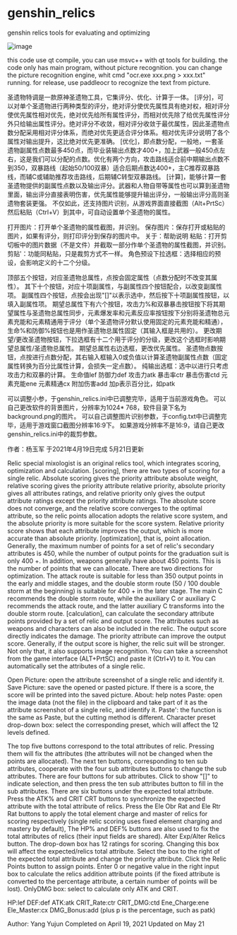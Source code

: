 # genshin_relics
genshin relics tools for evaluating and optimizing

![image](https://github.com/756yang/genshin_relics/blob/main/圣遗物特调说明.png)

this code use qt compile, you can use msvc++ with qt tools for building.
the code only has main program, without picture recognition.
you can change the picture recognition engine, whit cmd "ocr.exe xxx.png > xxx.txt" running.
for release, use paddleocr to recognize the text from picture.

圣遗物特调是一款原神圣遗物工具，它集评分、优化、计算于一体。
[评分]，可以对单个圣遗物进行两种类型的评分，绝对评分使优先属性具有绝对权，相对评分使优先属性相对优先，绝对优先给所有属性评分，而相对优先除了给优先属性评分外只给输出属性评分。绝对评分不收敛，相对评分收敛于最优属性，因此圣遗物点数分配采用相对评分体系，而绝对优先更适合评分体系。相对优先评分说明了各个属性对输出提升，这比绝对优先更准确。
[优化]，即点数分配，一般地，一套圣遗物副属性点数最多450点，而毕业装输出点数才400+，加上武器一般450点左右，这是我们可以分配的点数。优化有两个方向，攻击路线适合前中期输出点数不到350，双暴路线（起始50/100双暴）适合后期点数达400+，主C推荐双暴路线，而辅C或辅助推荐攻击路线，后期辅C转型双暴路线。
[计算]，能够计算一套圣遗物提供的副属性点数以及输出评分。武器和人物自带等属性也可以算到圣遗物里面，输出评分直接表明伤害，优先属性能够提升输出评分，一般输出评分高则圣遗物套装更强。
不仅如此，还支持图片识别，从游戏界面直接截图（Alt+PrtSc）然后粘贴（Ctrl+V）到其中，可自动设置单个圣遗物的属性。

打开图片：打开单个圣遗物的属性截图，并识别。
保存图片：保存打开或粘贴的图片，如果有评分，则打印评分到保存的图片中。
关于：帮助说明
粘贴：打开剪切板中的图片数据（不是文件）并截取一部分作单个圣遗物的属性截图，并识别。
剪贴'：功能同粘贴，只是裁剪方式不一样。
角色预设下拉选框：选择相应的预设，会影响定义的十二个分级。

顶部五个按钮，对应圣遗物总属性，点按会固定属性（点数分配时不改变其属性）。
其下十个按钮，对应十项副属性，与副属性四个按钮配合，以改变副属性项。
副属性四个按钮，点按会出现"[]"以表示选中，然后按下十项副属性按钮，以填入副属性项。
期望总属性下有六个按钮，攻击力%和双暴暴击按钮按下将其期望属性与圣遗物总属性同步，元素爆发率和元素反应率按钮按下分别将圣遗物总元素充能和元素精通用于评分（单个圣遗物评分默认使用固定的元素充能和精通），生命%和防御%按钮也是用作圣遗物总属性固定（其输入框是共用的）。
更改期望/更改圣遗物按钮，下拉选框有十二个用于评分的分级，更改这个选框时影响期望总属性/圣遗物总属性。
期望总属性右边选框，更改优先属性。
圣遗物点数按钮，点按进行点数分配，其右输入框输入0或负值以计算圣遗物副属性点数（固定属性转换为百分比属性计算，会损失一定点数）。
纯输出选框：选中以进行只考虑攻击力和双暴的计算。
生命值lef  防御力def  攻击力atk  暴击率ctr  暴击伤害ctd
元素充能ene  元素精通cx  附加伤害add  加p表示百分比，如patk

可以调整小参，于genshin_relics.ini中已调整完毕，适用于当前游戏角色。
可以自己更改软件的背景图片，分辨率为1024* 768，软件目录下名为background.png的图片。
可以自己调整图片识别参数，于config.txt中已调整完毕，适用于游戏窗口截图分辨率16:9下。
如果游戏分辨率不是16:9，请自己更改genshin_relics.ini中的裁剪参数。

作者：杨玉军
于2021年4月19日完成  5月21日更新

Relic special mixologist is an original relics tool, which integrates scoring, optimization and calculation.
[scoring], there are two types of scoring for a single relic. Absolute scoring gives the priority attribute absolute weight, relative scoring gives the priority attribute relative priority, absolute priority gives all attributes ratings, and relative priority only gives the output attribute ratings except the priority attribute ratings.
The absolute score does not converge, and the relative score converges to the optimal attribute, so the relic points allocation adopts the relative score system, and the absolute priority is more suitable for the score system. Relative priority score shows that each attribute improves the output, which is more accurate than absolute priority.
[optimization], that is, point allocation. Generally, the maximum number of points for a set of relic's secondary attributes is 450, while the number of output points for the graduation suit is only 400 +. In addition, weapons generally have about 450 points. This is the number of points that we can allocate.
There are two directions for optimization. The attack route is suitable for less than 350 output points in the early and middle stages, and the double storm route (50 / 100 double storm at the beginning) is suitable for 400 + in the later stage. The main C recommends the double storm route, while the auxiliary C or auxiliary C recommends the attack route, and the latter auxiliary C transforms into the double storm route.
[calculation], can calculate the secondary attribute points provided by a set of relic and output score. The attributes such as weapons and characters can also be included in the relic. The output score directly indicates the damage. The priority attribute can improve the output score. Generally, if the output score is higher, the relic suit will be stronger.
Not only that, it also supports image recognition. You can take a screenshot from the game interface (ALT+PrtSC) and paste it (Ctrl+V) to it. You can automatically set the attributes of a single relic.

Open Picture: open the attribute screenshot of a single relic and identify it.
Save Picture: save the opened or pasted picture. If there is a score, the score will be printed into the saved picture.
About: help notes
Paste: open the image data (not the file) in the clipboard and take part of it as the attribute screenshot of a single relic, and identify it.
Paste': the function is the same as Paste, but the cutting method is different.
Character preset drop-down box: select the corresponding preset, which will affect the 12 levels defined.

The top five buttons correspond to the total attributes of relic. Pressing them will fix the attributes (the attributes will not be changed when the points are allocated).
The next ten buttons, corresponding to ten sub attributes, cooperate with the four sub attributes buttons to change the sub attributes.
There are four buttons for sub attributes. Click to show "[]" to indicate selection, and then press the ten sub attributes button to fill in the sub attributes.
There are six buttons under the expected total attribute. Press the ATK% and CRIT CRT buttons to synchronize the expected attribute with the total attribute of relics. Press the Ele Obr Rat and Ele Rtr Rat buttons to apply the total element charge and master of relics for scoring respectively (single relic scoring uses fixed element charging and mastery by default), The HP% and DEF% buttons are also used to fix the total attributes of relics (their input fields are shared).
Alter Exp/Alter Relics button. The drop-down box has 12 ratings for scoring. Changing this box will affect the expected/relics total attribute.
Select the box to the right of the expected total attribute and change the priority attribute.
Click the Relic Points button to assign points. Enter 0 or negative value in the right input box to calculate the relics addition attribute points (if the fixed attribute is converted to the percentage attribute, a certain number of points will be lost).
OnlyDMG box: select to calculate only ATK and CRIT.

HP:lef  DEF:def  ATK:atk  CRIT_Rate:ctr  CRIT_DMG:ctd
Ene_Charge:ene  Ele_Master:cx  DMG_Bonus:add  (plus p is the percentage, such as patk)

Author: Yang Yujun
Completed on April 19, 2021  Updated on May 21
